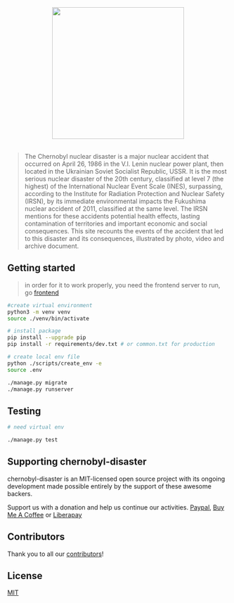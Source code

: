 <div align="center"><img align="center" width="300" src="https://gitlab.com/chernobyl-disaster.org/frontend/-/raw/master/static/icon.png"/></div><br/>

>  The Chernobyl nuclear disaster is a major nuclear accident that occurred on April 26, 1986 in the V.I. Lenin nuclear power plant, then located in the Ukrainian Soviet Socialist Republic, USSR. It is the most serious nuclear disaster of the 20th century, classified at level 7 (the highest) of the International Nuclear Event Scale (INES), surpassing, according to the Institute for Radiation Protection and Nuclear Safety (IRSN), by its immediate environmental impacts the Fukushima nuclear accident of 2011, classified at the same level. The IRSN mentions for these accidents potential health effects, lasting contamination of territories and important economic and social consequences. This site recounts the events of the accident that led to this disaster and its consequences, illustrated by photo, video and archive document. 


## Getting started

>  in order for it to work properly, you need the frontend server to run, go [frontend](https://gitlab.com/chernobyl-disaster.org/frontend)

```sh
#create virtual environment 
python3 -m venv venv
source ./venv/bin/activate

# install package
pip install --upgrade pip
pip install -r requirements/dev.txt # or common.txt for production

# create local env file
python ./scripts/create_env -e
source .env

./manage.py migrate
./manage.py runserver
```

## Testing

```sh
# need virtual env

./manage.py test
```

## Supporting chernobyl-disaster

chernobyl-disaster is an MIT-licensed open source project with its ongoing development made possible entirely by the support of these awesome backers.

Support us with a donation and help us continue our activities.
[Paypal](https://chernobyl-disaster.org/about), [Buy Me A Coffee](https://www.buymeacoffee.com/rgermain) or [Liberapay](https://liberapay.com/rgermain/donate)

## Contributors

Thank you to all our [contributors](https://chernobyl-disaster.org/about)!


## License

[MIT](https://gitlab.com/chernobyl-disaster.org/frontend/-/blob/master/LICENSE)
